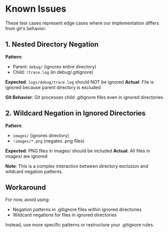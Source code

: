 # Known Issues

These test cases represent edge cases where our implementation differs from git's behavior:

## 1. Nested Directory Negation

**Pattern**: 
- Parent: `debug/` (ignores entire directory)
- Child: `!trace.log` (in debug/.gitignore)

**Expected**: `logs/debug/trace.log` should NOT be ignored
**Actual**: File is ignored because parent directory is excluded

**Git Behavior**: Git processes child .gitignore files even in ignored directories

## 2. Wildcard Negation in Ignored Directories

**Pattern**:
- `images/` (ignores directory)
- `!images/*.png` (negates .png files)

**Expected**: PNG files in images/ should be included
**Actual**: All files in images/ are ignored

**Note**: This is a complex interaction between directory exclusion and wildcard negation patterns.

## Workaround

For now, avoid using:
- Negation patterns in .gitignore files within ignored directories
- Wildcard negations for files in ignored directories

Instead, use more specific patterns or restructure your .gitignore rules.